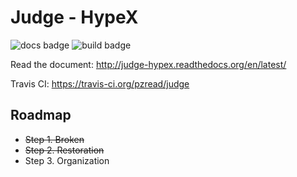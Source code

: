 Judge - HypeX
============

![docs badge](https://readthedocs.org/projects/pip/badge/?version=latest)
![build badge](https://travis-ci.org/pzread/judge.svg?branch=master)

Read the document: http://judge-hypex.readthedocs.org/en/latest/

Travis CI: https://travis-ci.org/pzread/judge

Roadmap
-------

+ ~~Step 1. Broken~~
+ ~~Step 2. Restoration~~
+ Step 3. Organization
